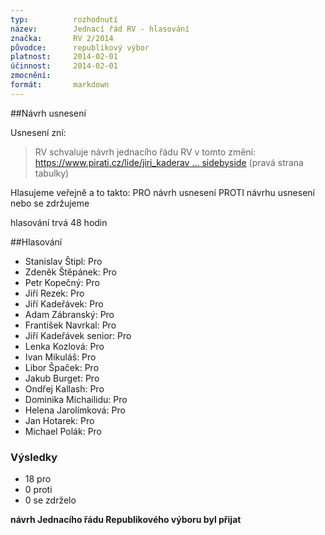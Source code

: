 ```yaml
---
typ:          rozhodnutí
název:        Jednací řád RV - hlasování
značka:       RV 2/2014
původce:      republikový výbor
platnost:     2014-02-01
účinnost:     2014-02-01
zmocnění:     
formát:       markdown
---
```

##Návrh usnesení

Usnesení zní:
> RV schvaluje návrh jednacího řádu RV v tomto změní:
[https://www.pirati.cz/lide/jiri_kaderav ... sidebyside](https://www.pirati.cz/lide/jiri_kaderavek/navrhy/jrrv?do=diff&rev2%5B0%5D=1390734799&rev2%5B1%5D=&difftype=sidebyside)
(pravá strana tabulky)


Hlasujeme veřejně a to takto:
PRO návrh usnesení
PROTI návrhu usnesení
nebo se zdržujeme

hlasování trvá 48 hodin

##Hlasování

* Stanislav Štipl: Pro
* Zdeněk Štěpánek: Pro
* Petr Kopečný: Pro
* Jiří Rezek: Pro
* Jiří Kadeřávek: Pro
* Adam Zábranský: Pro
* František Navrkal: Pro
* Jiří Kadeřávek senior: Pro
* Lenka Kozlová: Pro
* Ivan Mikuláš: Pro
* Libor Špaček: Pro
* Jakub Burget: Pro
* Ondřej Kallash: Pro
* Dominika Michailidu: Pro
* Helena Jarolímková: Pro
* Jan Hotarek: Pro
* Michael Polák: Pro

### Výsledky

* 18 pro
* 0 proti
* 0 se zdrželo

**návrh Jednacího řádu Republikového výboru byl přijat**
